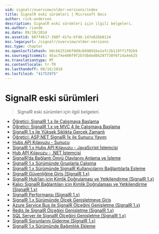 ```yaml
---
uid: signalr/overview/older-versions/index
title: SignalR eski sürümleri | Microsoft Docs
author: rick-anderson
description: SignalR eski sürümleri için ilgili belgeleri.
ms.author: riande
ms.date: 09/19/2014
ms.assetid: 607f4617-380f-41fa-bf46-147e82bb8124
msc.legacyurl: /signalr/overview/older-versions
msc.type: chapter
ms.openlocfilehash: b0cb625166f9d9c669891be1efc2b119ff1f92b9
ms.sourcegitcommit: 45ac74e400f9f2b7dbded66297730f6f14a4eb25
ms.translationtype: MT
ms.contentlocale: tr-TR
ms.lasthandoff: 08/16/2018
ms.locfileid: "41752975"
---
```

<a name="signalr-older-versions"></a>SignalR eski sürümleri
====================
> SignalR eski sürümleri için ilgili belgeleri.


- [Öğretici: SignalR 1.x ile Çalışmaya Başlama](tutorial-getting-started-with-signalr.md)
- [Öğretici: SignalR 1.x ve MVC 4 ile Çalışmaya Başlama](tutorial-getting-started-with-signalr-and-mvc-4.md)
- [SignalR 1.x ile Yüksek Sıklıkta Gerçek Zamanlı](tutorial-high-frequency-realtime-with-signalr.md)
- [Öğretici: ASP.NET SignalR 1x ile Sunucu Yayını](tutorial-server-broadcast-with-aspnet-signalr.md)
- [Hubs API Kılavuzu - Sunucu](signalr-1x-hubs-api-guide-server.md)
- [SignalR 1.x Hubs API Kılavuzu - JavaScript İstemcisi](signalr-1x-hubs-api-guide-javascript-client.md)
- [Hub API Kılavuzu - .NET İstemcisi](signalr-1x-hubs-api-guide-net-client.md)
- [SignalR’da Bağlantı Ömrü Olaylarını Anlama ve İşleme](handling-connection-lifetime-events.md)
- [SignalR 1.x Sürümünde Gruplarla Çalışma](working-with-groups.md)
- [SignalR 1.x Sürümünde SignalR Kullanıcılarını Bağlantılarla Eşleme](mapping-users-to-connections.md)
- [SignalR Güvenliğine Giriş (SignalR 1.x)](introduction-to-security.md)
- [SignalR Hub’ları için Kimlik Doğrulaması ve Yetkilendirme (SignalR 1.x)](hub-authorization.md)
- [Kalıcı SignalR Bağlantıları için Kimlik Doğrulaması ve Yetkilendirme (SignalR 1.x)](persistent-connection-authorization.md)
- [SignalR Performansı (SignalR 1.x)](signalr-performance.md)
- [SignalR 1.x Sürümünde Ölçek Genişletmeye Giriş](scaleout-in-signalr.md)
- [Azure Service Bus ile SignalR Ölçeğini Genişletme (SignalR 1.x)](scaleout-with-windows-azure-service-bus.md)
- [Redis ile SignalR Ölçeğini Genişletme (SignalR 1.x)](scaleout-with-redis.md)
- [SQL Server ile SignalR Ölçeğini Genişletme (SignalR 1.x)](scaleout-with-sql-server.md)
- [SignalR Sorunlarını Giderme (SignalR 1.x)](troubleshooting.md)
- [SignalR 1.x Sürümünde Bağımlılık Ekleme](dependency-injection.md)

